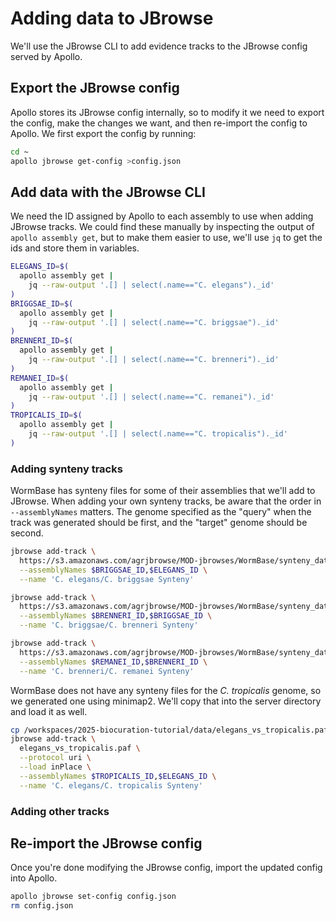 # Adding data to JBrowse

We'll use the JBrowse CLI to add evidence tracks to the JBrowse config served by
Apollo.

## Export the JBrowse config

Apollo stores its JBrowse config internally, so to modify it we need to export
the config, make the changes we want, and then re-import the config to Apollo.
We first export the config by running:

```sh
cd ~
apollo jbrowse get-config >config.json
```

## Add data with the JBrowse CLI

We need the ID assigned by Apollo to each assembly to use when adding JBrowse
tracks. We could find these manually by inspecting the output of
`apollo assembly get`, but to make them easier to use, we'll use `jq` to get the
ids and store them in variables.

```sh
ELEGANS_ID=$(
  apollo assembly get |
    jq --raw-output '.[] | select(.name=="C. elegans")._id'
)
BRIGGSAE_ID=$(
  apollo assembly get |
    jq --raw-output '.[] | select(.name=="C. briggsae")._id'
)
BRENNERI_ID=$(
  apollo assembly get |
    jq --raw-output '.[] | select(.name=="C. brenneri")._id'
)
REMANEI_ID=$(
  apollo assembly get |
    jq --raw-output '.[] | select(.name=="C. remanei")._id'
)
TROPICALIS_ID=$(
  apollo assembly get |
    jq --raw-output '.[] | select(.name=="C. tropicalis")._id'
)
```

### Adding synteny tracks

WormBase has synteny files for some of their assemblies that we'll add to
JBrowse. When adding your own synteny tracks, be aware that the order in
`--assemblyNames` matters. The genome specified as the "query" when the track
was generated should be first, and the "target" genome should be second.

```sh
jbrowse add-track \
  https://s3.amazonaws.com/agrjbrowse/MOD-jbrowses/WormBase/synteny_data/c_elegans.c_briggsae.paf \
  --assemblyNames $BRIGGSAE_ID,$ELEGANS_ID \
  --name 'C. elegans/C. briggsae Synteny'

jbrowse add-track \
  https://s3.amazonaws.com/agrjbrowse/MOD-jbrowses/WormBase/synteny_data/c_briggsae.c_brenneri.paf \
  --assemblyNames $BRENNERI_ID,$BRIGGSAE_ID \
  --name 'C. briggsae/C. brenneri Synteny'

jbrowse add-track \
  https://s3.amazonaws.com/agrjbrowse/MOD-jbrowses/WormBase/synteny_data/c_brenneri.c_remanei.paf \
  --assemblyNames $REMANEI_ID,$BRENNERI_ID \
  --name 'C. brenneri/C. remanei Synteny'
```

WormBase does not have any synteny files for the _C. tropicalis_ genome, so we
generated one using minimap2. We'll copy that into the server directory and load
it as well.

```sh
cp /workspaces/2025-biocuration-tutorial/data/elegans_vs_tropicalis.paf /var/www/html/
jbrowse add-track \
  elegans_vs_tropicalis.paf \
  --protocol uri \
  --load inPlace \
  --assemblyNames $TROPICALIS_ID,$ELEGANS_ID \
  --name 'C. elegans/C. tropicalis Synteny'
```

### Adding other tracks

## Re-import the JBrowse config

Once you're done modifying the JBrowse config, import the updated config into
Apollo.

```sh
apollo jbrowse set-config config.json
rm config.json
```
